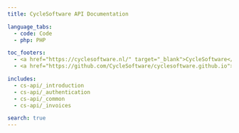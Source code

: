 ```yaml
---
title: CycleSoftware API Documentation

language_tabs:
  - code: Code
  - php: PHP

toc_footers:
  - <a href="https://cyclesoftware.nl/" target="_blank">CycleSoftware</a>
  - <a href="https://github.com/CycleSoftware/cyclesoftware.github.io">Contribute to the docs</a>

includes:
  - cs-api/_introduction
  - cs-api/_authentication
  - cs-api/_common
  - cs-api/_invoices

search: true
---
```

